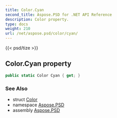 ```yaml
---
title: Color.Cyan
second_title: Aspose.PSD for .NET API Reference
description: Color property. 
type: docs
weight: 210
url: /net/aspose.psd/color/cyan/
---
```

{{< psd/tize >}}
## Color.Cyan property

```csharp
public static Color Cyan { get; }
```

### See Also

* struct [Color](../)
* namespace [Aspose.PSD](../../color/)
* assembly [Aspose.PSD](../../../)


